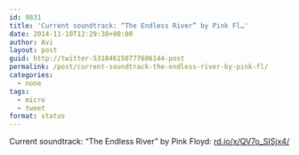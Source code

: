```yaml
---
id: 9831
title: 'Current soundtrack: “The Endless River” by Pink Fl…'
date: 2014-11-10T12:29:38+00:00
author: Avi
layout: post
guid: http://twitter-531846150777606144-post
permalink: /post/current-soundtrack-the-endless-river-by-pink-fl/
categories:
  - none
tags:
  - micro
  - tweet
format: status
---
```

Current soundtrack: “The Endless River” by Pink Floyd: [rd.io/x/QV7o_SISjx4/](http://rd.io/x/QV7o_SISjx4/)